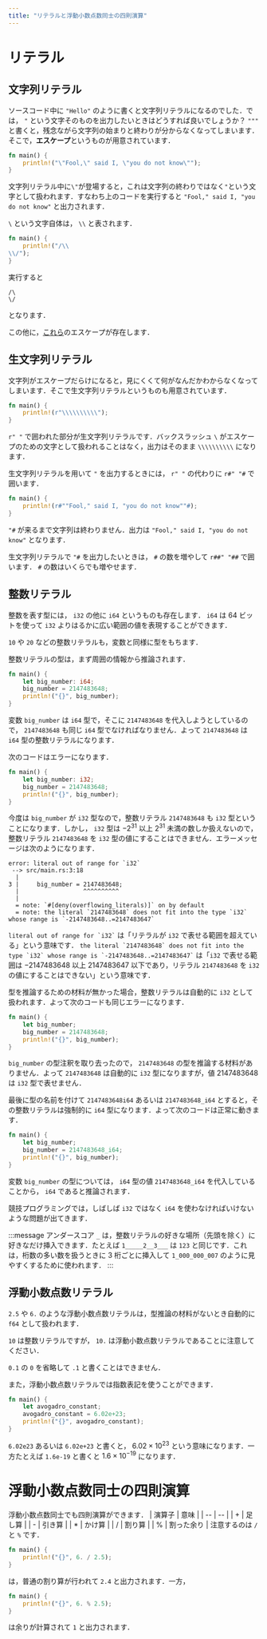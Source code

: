 ```yaml
---
title: "リテラルと浮動小数点数同士の四則演算"
---
```

# リテラル
## 文字列リテラル
ソースコード中に `"Hello"` のように書くと文字列リテラルになるのでした．では， `"` という文字そのものを出力したいときはどうすれば良いでしょうか？ `"""` と書くと，残念ながら文字列の始まりと終わりが分からなくなってしまいます．そこで，**エスケープ**というものが用意されています．

```rust
fn main() {
    println!("\"Fool,\" said I, \"you do not know\"");
}
```
文字列リテラル中に`\"`が登場すると，これは文字列の終わりではなく`"`という文字として扱われます．すなわち上のコードを実行すると `"Fool," said I, "you do not know"` と出力されます．

`\` という文字自体は， `\\` と表されます．
```rust
fn main() {
    println!("/\\
\\/");
}
```
実行すると
```
/\
\/
```
となります．

この他に，[これら](https://doc.rust-lang.org/reference/tokens.html#ascii-escapes)のエスケープが存在します．
## 生文字列リテラル
文字列がエスケープだらけになると，見にくくて何がなんだかわからなくなってしまいます．そこで生文字列リテラルというものも用意されています．
```rust
fn main() {
    println!(r"\\\\\\\\\\");
}
```
`r" "` で囲われた部分が生文字列リテラルです．バックスラッシュ `\` がエスケープのための文字として扱われることはなく，出力はそのまま `\\\\\\\\\\` になります．

生文字列リテラルを用いて `"` を出力するときには， `r" "` の代わりに `r#" "#` で囲います．
```rust
fn main() {
    println!(r#""Fool," said I, "you do not know""#);
}
```
`"#` が来るまで文字列は終わりません．出力は `"Fool," said I, "you do not know"` となります．

生文字列リテラルで `"#` を出力したいときは， `#` の数を増やして `r##" "##` で囲います． `#` の数はいくらでも増やせます．
## 整数リテラル
整数を表す型には， `i32` の他に `i64` というものも存在します． `i64` は 64 ビットを使って `i32` よりはるかに広い範囲の値を表現することができます．

`10` や `20` などの整数リテラルも，変数と同様に型をもちます．

整数リテラルの型は，まず周囲の情報から推論されます．
```rust
fn main() {
    let big_number: i64;
    big_number = 2147483648;
    println!("{}", big_number);
}
```
変数 `big_number` は `i64` 型で，そこに `2147483648` を代入しようとしているので， `2147483648` も同じ `i64` 型でなければなりません．よって `2147483648` は `i64` 型の整数リテラルになります．

次のコードはエラーになります．
```rust
fn main() {
    let big_number: i32;
    big_number = 2147483648;
    println!("{}", big_number);
}
```
今度は `big_number` が `i32` 型なので，整数リテラル `2147483648` も `i32` 型ということになります．しかし， `i32` 型は $-2^{31}$ 以上 $2^{31}$ 未満の数しか扱えないので，整数リテラル `2147483648` を `i32` 型の値にすることはできません．エラーメッセージは次のようになります．
```
error: literal out of range for `i32`
 --> src/main.rs:3:18
  |
3 |     big_number = 2147483648;
  |                  ^^^^^^^^^^
  |
  = note: `#[deny(overflowing_literals)]` on by default
  = note: the literal `2147483648` does not fit into the type `i32` whose range is `-2147483648..=2147483647`
```
`` literal out of range for `i32` `` は「リテラルが `i32` で表せる範囲を超えている」という意味です． `` the literal `2147483648` does not fit into the type `i32` whose range is `-2147483648..=2147483647` `` は「`i32` で表せる範囲は $-2147483648$ 以上 $2147483647$ 以下であり，リテラル `2147483648` を `i32` の値にすることはできない」という意味です．

型を推論するための材料が無かった場合，整数リテラルは自動的に `i32` として扱われます．よって次のコードも同じエラーになります．
```rust
fn main() {
    let big_number;
    big_number = 2147483648;
    println!("{}", big_number);
}
```
`big_number` の型注釈を取り去ったので， `2147483648` の型を推論する材料がありません．よって `2147483648` は自動的に `i32` 型になりますが，値 2147483648 は `i32` 型で表せません．

最後に型の名前を付けて `2147483648i64` あるいは `2147483648_i64` とすると，その整数リテラルは強制的に `i64` 型になります．よって次のコードは正常に動きます．
```rust
fn main() {
    let big_number;
    big_number = 2147483648_i64;
    println!("{}", big_number);
}
```
変数 `big_number` の型については， `i64` 型の値 `2147483648_i64` を代入していることから， `i64` であると推論されます．

競技プログラミングでは，しばしば `i32` ではなく `i64` を使わなければいけないような問題が出てきます．

:::message
アンダースコア `_` は，整数リテラルの好きな場所（先頭を除く）に好きなだけ挿入できます．たとえば `1_____2__3___` は `123` と同じです．これは，桁数の多い数を扱うときに 3 桁ごとに挿入して `1_000_000_007` のように見やすくするために使われます．
:::
## 浮動小数点数リテラル
`2.5` や `6.` のような浮動小数点数リテラルは，型推論の材料がないとき自動的に `f64` として扱われます．

`10` は整数リテラルですが， `10.` は浮動小数点数リテラルであることに注意してください．

`0.1` の `0` を省略して `.1` と書くことはできません．

また，浮動小数点数リテラルでは指数表記を使うことができます．
```rust
fn main() {
    let avogadro_constant;
    avogadro_constant = 6.02e+23;
    println!("{}", avogadro_constant);
}
```
`6.02e23` あるいは `6.02e+23` と書くと， $6.02 \times 10^{23}$ という意味になります．一方たとえば `1.6e-19` と書くと $1.6 \times 10^{-19}$ になります．

# 浮動小数点数同士の四則演算
浮動小数点数同士でも四則演算ができます．
| 演算子 | 意味 |
| -- | -- |
| + | 足し算 |
| - | 引き算 |
| * | かけ算 |
| / | 割り算 |
| % | 割った余り |
注意するのは `/` と `%` です．
```rust
fn main() {
    println!("{}", 6. / 2.5);
}
```
は，普通の割り算が行われて `2.4` と出力されます．一方，
```rust
fn main() {
    println!("{}", 6. % 2.5);
}
```
は余りが計算されて `1` と出力されます．
